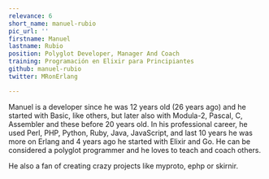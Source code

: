 ```yaml
---
relevance: 6
short_name: manuel-rubio
pic_url: ''
firstname: Manuel
lastname: Rubio
position: Polyglot Developer, Manager And Coach
training: Programación en Elixir para Principiantes
github: manuel-rubio
twitter: MRonErlang

---
```

Manuel is a developer since he was 12 years old (26 years ago) and he started with Basic, like others, but later also with Modula-2, Pascal, C, Assembler and these before 20 years old. In his professional career, he used Perl, PHP, Python, Ruby, Java, JavaScript, and last 10 years he was more on Erlang and 4 years ago he started with Elixir and Go. He can be considered a polyglot programmer and he loves to teach and coach others.

He also a fan of creating crazy projects like myproto, ephp or skirnir.